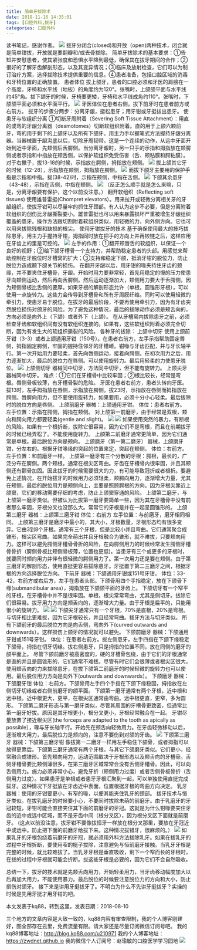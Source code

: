 ```yaml
---
title: 简单牙拔除术
date: 2018-11-16 14:35:01
tags: [口腔外科,拔牙]
categories: 口腔外科
---
```

读书笔记，感谢作者。
![](https://zymblog-1258069789.cos.ap-chengdu.myqcloud.com/blog0011-jdybcs/01.jpg)
拔牙分闭合(closed)和开放（open)两种技术，闭合就是简单钳拔，开放就是要翻瓣和/或去骨拔除。
简单牙拔除术的基本要求：①告知并安慰患者，使其紧张度和恐惧水平降到最低，确保其在拔牙期间的合作；②很好的了解牙齿解剖形态，以及其变异情况；③临床及放射检查，它们可以为制订治疗方案，选择拔除技术提供重要的信息。④患者准备，包括口腔区域的消毒和牙椅位置的正确放置。
患者体位
拔上颌牙，患者的口腔必须和牙医的肩膀在一个高度。牙椅和水平线（地板）的角度约为120°。张嘴时，上颌颌平面与水平线约45°角。拔下颌牙的时候，牙椅要更矮，牙椅和水平线成角约110°。张嘴时，下颌颌平面必须和水平面平行。
![](https://zymblog-1258069789.cos.ap-chengdu.myqcloud.com/blog0011-jdybcs/02.jpg)
牙医体位在患者右侧，拔下前牙时在患者前方或右前方。
拔牙的步骤分两步：分离牙龈，挺松患牙；用牙钳或牙挺拔出患牙。
使患牙与软组织分离
①切断牙周附着（Severing Soft Tissue Attachment）：用直的或弯的牙龈分离器（desmotomes）切断软组织附着。直的用于上颌六颗前牙，弯的用于剩下的上颌牙以及所有下颌牙。用主力手以握笔式方法握持牙龈分离器。当器械置于龈沟底以后，切除牙周韧带。这是一个连续的动作，从远中牙面开始到近中牙面，先颊侧后舌腭侧。当分离牙龈时，另一只手的示指和拇指放在颊腭侧或者示指和中指放在颊舌侧，以保护软组织免受伤害（舌、颊粘膜和腭粘膜）。对于右撇子，拔13-18的时候，示指放在腭侧，拇指放在颊侧。
![](https://zymblog-1258069789.cos.ap-chengdu.myqcloud.com/blog0011-jdybcs/03.jpg)
拔上颌其它牙的时候（12-28），示指放在颊侧，拇指放在腭侧。
![](https://zymblog-1258069789.cos.ap-chengdu.myqcloud.com/blog0011-jdybcs/04.jpg)
而拔下颌牙主要用的保护手指是示指和中指。拔(38-42)时，示指在颊侧，中指在舌侧。
![](https://zymblog-1258069789.cos.ap-chengdu.myqcloud.com/blog0011-jdybcs/05.jpg)
下颌其余患牙（43-48），示指在舌侧，中指在颊侧。
![](https://zymblog-1258069789.cos.ap-chengdu.myqcloud.com/blog0011-jdybcs/06.jpg)
（反正怎么顺手就是怎么来嘛，只是，分离牙龈要有保护，这个以前没注意。）
翻开软组织（Reflecting soft tissues)
使用雄普雷挺(Chompret elevators）。用来拉开或轻微分离相关牙的牙龈组织，使拔牙钳可以尽量牢的抓住牙颈部。有人认为这步不必要，但是分离附着软组织的创伤比牙龈撕裂要小。雄普雷挺也可以用来暴露损坏严重被增生牙龈组织覆盖的患牙。操作方法跟切割附着软组织类似，用轻微的力，向外侧方向。它也可以用来拔除残根和缺损的根尖。
使用牙钳拔牙的技术
基于确保使用最大的技巧拔除患牙。用主力手握持牙钳，拇指同时放在把手的方向上并再铰链之后，这样应用在牙齿上的里是可控的。
![](https://zymblog-1258069789.cos.ap-chengdu.myqcloud.com/blog0011-jdybcs/07.jpg)
左手的作用：①翻开颊唇舌的软组织，以保证一个良好的视野；②给下颌牙槽骨一个支持力，并帮助稳定患者的头部。用感觉来帮助控制在牙脱位时牙槽窝的扩大；③支持和稳定下颌，抵消牙钳的脱位力，防止脱位力造成颞下颌关节的损伤。
在翻开牙龈以后，用牙钳的喙夹持住牙齿的颈缘，并不要夹住牙槽骨，牙龈。开始时用力要非常轻，首先用稳定的慢的压力使患牙向颊侧运动，然后再向舌腭侧。然后运动逐渐加大，颊侧用力要大于舌腭侧，因为颊侧骨板比舌侧的要厚。如果牙根的解剖形态允许（单根，圆锥形牙根），可以使用一点旋转力。这些力会传导到牙槽骨和所有牙周膜纤维。同时可以使用轻微的牵引力，使患牙易于脱位。在拔牙的最后阶段，不要再使用牵引力，因为有牙齿突然脱位损伤对颌牙的风险。为了避免这种情况，最后的拔除动作必须是颊舌向的，方向必须是向外上（下颌）或者外下（上颌）。
在从牙槽窝内拔除患牙之前，必须检查牙齿和软组织间有没有软组织连接的。如果有，这些软组织附着必须完全切断，因为有发生大的软组织撕裂的风险。
各种牙的拔除：
上颌中切牙
使用上颌前牙钳（3-3）或者上颌通用牙钳（150号）。在患者右前方，左手示指帮助固定唇侧，拇指固定腭侧，牢固的握持住邻牙的牙槽嵴。钳喙与牙齿匹配，并与牙长轴平行。第一次开始用力要轻柔，首先向唇侧运动，接着向腭侧。在初次用力之后，用力逐渐加大，最后的脱位力在唇侧。可以使用旋转力。最后用轻柔的力使患牙脱位。
![](https://zymblog-1258069789.cos.ap-chengdu.myqcloud.com/blog0011-jdybcs/08.jpg)
上颌侧切牙
器械同中切牙，方法同中切牙，但不能有旋转力。
上颌尖牙
器械同中切牙。
难点：①它们在牙槽骨中比较牢固；②根比较长，经常是弯根。唇侧骨板较薄，有牙槽骨裂的危险。
牙医在患者右前方，患者头转向牙医。拔13时，左手拇指放在唇侧，示指放在腭侧。拔23时，示指放在唇侧而拇指放在腭侧。唇腭向用力，但不要使用旋转力，如果要用，必须十分小心轻柔。最后拔除时的脱位方向是唇侧。
上颌前磨牙
器械：上颌通用牙钳。
体位：患者右前方。
左手位置：示指在腭侧，拇指在颊侧。
对上颌第一前磨牙，由于经常是双根，颊向和腭向用力都要轻柔(gentle and slight)。
![](https://zymblog-1258069789.cos.ap-chengdu.myqcloud.com/blog0011-jdybcs/09.jpg)
![](https://zymblog-1258069789.cos.ap-chengdu.myqcloud.com/blog0011-jdybcs/10.jpg)
如果使用突然的暴力，有断根的风险。如果有一个根折断，拔除它很容易，因为它们不是弯根，而且在前期拔牙的时候已经弄松了。不能使用旋转力。
上颌第二前磨牙通常更简单，因为它们通常是单根。最后脱位方向是颊向。
上颌磨牙（第一第二磨牙）
器械，上颌磨牙钳，分左右的。根据牙钳喙缘的突起的位置来定，突起在颊侧。
体位：右前方。
左手位置：和前磨牙一样。
上颌第一磨牙有三个分散的牙根：腭根，最长的，广泛分布在腭侧。两个颊根，通常在根尖区弯曲。牙齿在牙槽骨内很牢固，并且其颊侧还有颧骨加固。因此拔牙的时候需要很大的力，有可能导致冠折或者根折。要避免上述情况，在开始拔牙的时候用力必须轻柔，颊腭向用力，逐渐增大力量，尤其在颊侧。最后的脱位用力是颊侧向上，主要是照顾腭根的方向。因为牙根尖靠近上颌窦，它们的移动需要仔细的考虑，防止上颌窦穿通的风险。
上颌第二磨牙，与上颌第一磨牙类似。但被认为比拔第一磨牙要简单一些，因为其在牙槽骨中没有前者那么牢固，牙根分叉也没那么大。常常它的牙根是并在一起呈圆锥形的。
上颌第三磨牙
器械：上颌第三磨牙钳
体位：右前方
左手位置：与前磨牙，磨牙相同相同。
上颌第三磨牙是磨牙中最小的，其大小，牙根数量，牙根形态均有很多变异。它由3到8个牙根。通常有三个牙根，但是比较小并且弯曲。它们通常聚合成锥形，根尖区弯曲。如果完全萌出并且牙根融合为锥形，就不难拔，只要颊向用力。这样可以避免腭侧牙槽骨骨折的风险，在向腭侧用力的时候经常发生腭侧牙槽骨骨折（腭侧骨板比颊侧骨板薄，位置也更低)。当患牙有三个或更多的牙根时，就要同时颊向用力并伴有很轻微的腭侧用力了。第一次用力还是要在颊侧。由于第三磨牙的解剖形态，使用直挺更容易拔除患牙。牙挺置于第二三磨牙之间，根据牙根的方向选择脱位方向。
下前牙
器械：下颌通用牙钳或151号牙钳。
体位：33-42，右前方或右后方，左手在患者头部。下颌骨用四个手指稳定，放在下颌骨下缘(submandibular area），拇指放在下颌颌平面的牙齿上。
下颌切牙有一个窄平的牙根，在牙槽骨中并不是很牢固。单根，根尖常常弯曲，尤其是侧切牙。拔除它们很容易。拔牙用力方向是颊舌向的，逐渐增大力量。由于牙根是扁平的，只能用很小的旋转力。
![](https://zymblog-1258069789.cos.ap-chengdu.myqcloud.com/blog0011-jdybcs/11.jpg)
![](https://zymblog-1258069789.cos.ap-chengdu.myqcloud.com/blog0011-jdybcs/12.jpg)
下颌尖牙通常只有一个牙根，70%是直根，20%是弯根。与切牙相比更难拔，因为它牙根较长，并且经常弯曲。拔牙方法与切牙类似。
所有下颌前牙的最后脱位方向是向舌侧，弯向外下(curved outwards and downwards）。这样损伤上颌牙的情况就可以避免。
下颌前磨牙
器械：下颌通用牙钳或151号牙钳。
体位：在患者右前方。拔左侧患牙，左手四指在下颌下缘稳定下颌骨，拇指在切牙切缘。拔右侧患牙，只是拇指的位置不同，放在同侧的磨牙的颌平面上。
尽管下颌前磨牙被高密度的，硬的牙槽骨包绕，由于它们的牙根通常是直的并且是圆锥形的，它们通常不难拔。尽管有时它们会很薄或者根尖区很大。使用颊舌向的力来拔除患牙，在拔下颌第二前磨牙的时候轻微的旋转力也可以使用。最后脱位用力方向是向外下(outwards and downwards）。
下颌磨牙
器械：下颌磨牙钳
体位：右前方。下颌骨用左手四个手指在下颌下缘稳固，拇指放在左侧切牙切缘或者右侧前磨牙的颌平面。
下颌第一磨牙通常有两个牙根，近中根和远中根。近中根更大，更平，在根尖区通常由弯曲。远中根更直，更窄，多为圆形。
下颌第二磨牙形态与第一磨牙类似，尽管其周围的牙槽骨更致密，但通常比第一磨牙好拔。原因是其牙根更小，根分叉更小，牙根经常融合在一起。
牙钳尽量放置了接近根尖区(the forceps are adapted to the tooth as apically as possible），喙与牙长轴平行。开始先在颊舌向轻微用力。在牙齿轻微移动以后，逐渐增大用力，最后脱位力是颊向的，注意不要伤到对颌的牙齿。
![](https://zymblog-1258069789.cos.ap-chengdu.myqcloud.com/blog0011-jdybcs/13.jpg)
下颌第三磨牙
器械：下颌第三磨牙钳
像拔第一二磨牙一样用左手稳住下颌骨，或者拇指可以放得更靠后。下颌第三磨牙通常有两个牙根，与其它下颌磨牙类似。它们更小，经常融合成锥形。首先颊向用力，运动范围取决于牙根形态以及颊舌向的牙槽骨。舌侧牙槽骨要比颊侧薄很多，在第三磨牙区域常常会没有舌侧牙槽骨。因此，可以向舌侧用力。施力必须非常小心，避免牙折（颊侧用力过度）或者舌侧骨板骨折（舌侧用力过度）。如果患牙是单根或者患牙牙根汇聚到一起，可以单独使用直挺完成拔牙。这种情况下牙挺放在牙齿近中表面，位置根据牙根的弯曲方向决定。
乳牙
器械：使用的牙钳要更小，有窄的喙，以便其能夹住乳牙的颈部。
拔牙技术与恒牙类似。在拔乳磨牙的时候要小心，不要同时拔除未萌的前磨牙。由于乳磨牙的牙冠较短，牙钳可能会直接夹住其下面的前磨牙的牙冠。这就是为什么钳喙要夹住牙齿的近中或远中区域，而不是牙齿中间（根分叉区），因为根分叉区下面就是前磨牙。
(这点以前没注意，拔牙钳不要像拔恒牙一样放在根分叉那里，要放在牙冠近中或远中。防止把下面的前磨牙给拔下来。这种情况拔错牙，很麻烦的。）
![](https://zymblog-1258069789.cos.ap-chengdu.myqcloud.com/blog0011-jdybcs/14.jpg)
如果乳牙的牙根包绕着前磨牙的牙冠，就必须用外科方法拔除乳牙。如果在拔乳牙的过程中牙根折断，要使用窄的梃子拔除，注意避免与恒前磨牙接触。当乳牙牙根是完整的时候，就比较难拔了。当乳牙牙根是垂直吸收，剩下一个窄而长的牙根时，在拔的过程中牙根就可能会折断。拔这些牙根是必要的，因为它们不会自然吸收。

总结一下，拔牙的技术就是先颊舌向用力，开始轻柔用力，当牙齿移动幅度加大以后再加大用力，不能使用暴力。最后脱位的时候要注意脱位力的方向和大小，防止损伤对颌牙。
接下来是讲用牙挺拔牙了。不明白为什么不先讲牙挺拔牙？实操的时候是先用牙挺才用牙钳的吧。

本文发表于kq88，转到这里，发表日期：2018-08-10

三个地方的文章内容是大致一致的，kq88内容有审查限制，我的个人博客刚建好，图全部存在云里，免费流量有限。请大家还是尽量订阅微信订阅号吧。
我的kq88博客地址：http://blog.kq88.com/u210971
我的个人博客地址：https://zwdnet.github.io
我的微信个人订阅号：赵瑜敏的口腔医学学习园地
![](https://zymblog-1258069789.cos.ap-chengdu.myqcloud.com/other/wx.jpg)
